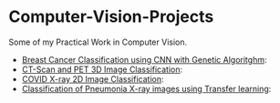# Computer-Vision-Projects

<p> Some of my Practical Work in Computer Vision. </p>

- [Breast Cancer Classification using CNN with Genetic Algoritghm](https://github.com/hamidali6/Breast-Cancer-Classification-CNN-with-GA): 
- [CT-Scan and PET 3D Image Classification](https://github.com/hamidali6/CTScan_PET_3DSegmentation): 
- [COVID X-ray 2D Image Classification](https://github.com/hamidali6/COVID-Xray-2DSegmentation):
- [Classification of Pneumonia X-ray images using Transfer learning](https://github.com/hamidali6/Classification-of-Pneumonia-X-ray-images):
